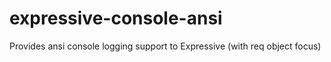 # expressive-console-ansi
Provides ansi console logging support to Expressive (with req object focus)

